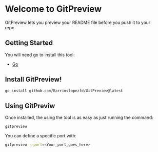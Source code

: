 # Welcome to GitPreview
GitPreview lets you preview your README file before you push it to your repo.

## Getting Started
You will need go to install this tool:
- [Go](https://go.dev/doc/install)

## Install GitPreview!
```bash
go install github.com/Barrioslopezfd/GitPreview@latest
```

## Using GitPreviw
Once installed, the using the tool is as easy as just running the command:
```bash
gitpreview
```
You can define a specific port with:
```bash
gitpreview --port=<Your_port_goes_here>
```

